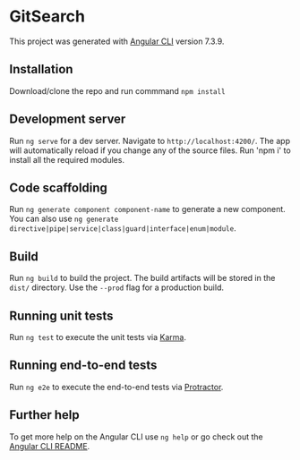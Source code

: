 # GitSearch

This project was generated with [Angular CLI](https://github.com/angular/angular-cli) version 7.3.9.

## Installation

Download/clone the repo and run commmand `npm install`

## Development server

Run `ng serve` for a dev server. Navigate to `http://localhost:4200/`. The app will automatically reload if you change any of the source files. Run 'npm i' to install all the required modules.

## Code scaffolding

Run `ng generate component component-name` to generate a new component. You can also use `ng generate directive|pipe|service|class|guard|interface|enum|module`.

## Build

Run `ng build` to build the project. The build artifacts will be stored in the `dist/` directory. Use the `--prod` flag for a production build.

## Running unit tests

Run `ng test` to execute the unit tests via [Karma](https://karma-runner.github.io).

## Running end-to-end tests

Run `ng e2e` to execute the end-to-end tests via [Protractor](http://www.protractortest.org/).

## Further help

To get more help on the Angular CLI use `ng help` or go check out the [Angular CLI README](https://github.com/angular/angular-cli/blob/master/README.md).
